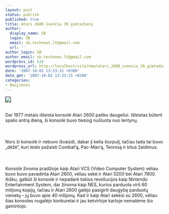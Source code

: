 ```yaml
---
layout: post
status: publish
published: true
title: Atari 2600 švenčia 30 gimtadienį
author:
  display_name: SB
  login: SB
  email: sb.technews.lt@gmail.com
  url: ''
author_login: SB
author_email: sb.technews.lt@gmail.com
wordpress_id: 524
wordpress_url: http://localhost/site/new/atari_2600_svencia_30_gimtadieni/
date: '2007-10-02 13:33:31 +0300'
date_gmt: '2007-10-02 13:33:31 +0300'
categories:
- Naujienos
---
```

<div class="imgright"><img src="http://www.csdm.qc.ca/pec/codes/atari2600.jpg" border="1"></div>
<p><br>Dar 1977 metais išleista konsolė Atari 2600 patiko daugeliui. Išleistas būtent spalio antrą dieną, ši konsolė buvo tiesiog nušluota nuo lentynų.<br />
<br><br />
<br>Nors ši konsolė ir nebuvo išvaizdi, dabar ji kelia šiurpulį, tačiau tada tai buvo „dėžė“, kuri leido pažaisti Combat‘ą, Pac-Man‘ą, Tennisą ir kitus žaidimus.<br />
<br><br />
<br>Konsolė žinoma pradžioje kaip Atari VCS (Video Computer System) vėliau buvo buvo pavadinta Atari 2600, vėliau sekė ir Atari 5200 bei Atari 7800. Aišku, galbūt ši konsolė ir nepadarė tokios revoliucijos kaip Nintendo Entertainment System, dar žinoma kaip NES, kurios parduota virš 60 milijonų kopijų, tačiau ir Atari 2600 galėjo pasigirti daugybę parduotų vienetų – jų buvo apie 40 milijonų. Kad ir kaip Atari sekėsi su 2600, vėliau šias konsoles nugalėjo konkuretai ir jau ketvirtoje kartoje nematėme šio gamintojo.<br />
<br></p>
